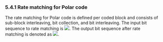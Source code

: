### 5.4.1 Rate matching for Polar code

The rate matching for Polar code is defined per coded block and consists
of sub-block interleaving, bit collection, and bit interleaving. The
input bit sequence to rate matching is ![](media/image97.wmf). The
output bit sequence after rate matching is denoted as
![](media/image252.wmf).